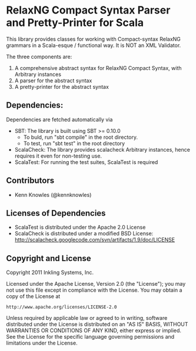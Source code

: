 RelaxNG Compact Syntax Parser and Pretty-Printer for Scala
==========================================================

This library provides classes for working with Compact-syntax RelaxNG grammars
in a Scala-esque / functional way. It is NOT an XML Validator.

The three components are:
 1. A comprehensive abstract syntax for RelaxNG Compact Syntax, with Arbitrary instances
 2. A parser for the abstract syntax
 3. A pretty-printer for the abstract syntax

Dependencies:
-------------

Dependencies are fetched automatically via

 * SBT: The library is built using SBT >= 0.10.0
   - To buld, run "sbt compile" in the root directory.
   - To test, run "sbt test" in the root directory
 * ScalaCheck: The library provides scalacheck Arbitrary instances, hence requires it even for non-testing use.
 * ScalaTest: For running the test suites, ScalaTest is required

Contributors
------------

 * Kenn Knowles (@kennknowles)

Licenses of Dependencies
------------------------   
 * ScalaTest is distributed under the Apache 2.0 License 
 * ScalaCheck is distributed under a modified BSD License: http://scalacheck.googlecode.com/svn/artifacts/1.9/doc/LICENSE

Copyright and License
---------------------

Copyright 2011 Inkling Systems, Inc.

Licensed under the Apache License, Version 2.0 (the "License");
you may not use this file except in compliance with the License.
You may obtain a copy of the License at

    http://www.apache.org/licenses/LICENSE-2.0

Unless required by applicable law or agreed to in writing, software
distributed under the License is distributed on an "AS IS" BASIS,
WITHOUT WARRANTIES OR CONDITIONS OF ANY KIND, either express or implied.
See the License for the specific language governing permissions and
limitations under the License.
